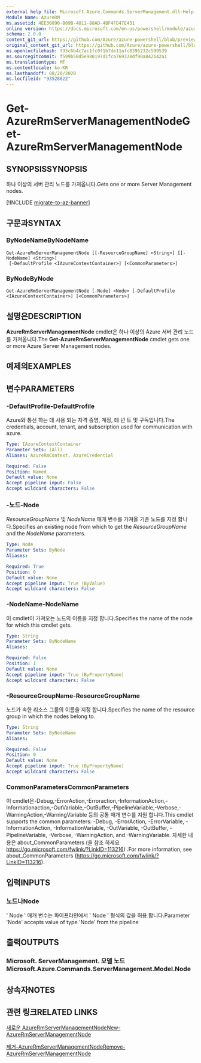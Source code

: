 ```yaml
---
external help file: Microsoft.Azure.Commands.ServerManagement.dll-Help.xml
Module Name: AzureRM
ms.assetid: 4EE30890-B09B-4811-88AD-4BF4FD47E431
online version: https://docs.microsoft.com/en-us/powershell/module/azurerm.servermanagement/get-azurermservermanagementnode
schema: 2.0.0
content_git_url: https://github.com/Azure/azure-powershell/blob/preview/src/ResourceManager/ServerManagement/Commands.ServerManagement/help/Get-AzureRmServerManagementNode.md
original_content_git_url: https://github.com/Azure/azure-powershell/blob/preview/src/ResourceManager/ServerManagement/Commands.ServerManagement/help/Get-AzureRmServerManagementNode.md
ms.openlocfilehash: f33c6b4c7ac1fc0f1b7de11afc8395232c599539
ms.sourcegitcommit: f599b50d5e980197d1fca769378df90a842b42a1
ms.translationtype: MT
ms.contentlocale: ko-KR
ms.lasthandoff: 08/20/2020
ms.locfileid: "93528822"
---
```

# <span data-ttu-id="4b98c-101">Get-AzureRmServerManagementNode</span><span class="sxs-lookup"><span data-stu-id="4b98c-101">Get-AzureRmServerManagementNode</span></span>

## <span data-ttu-id="4b98c-102">SYNOPSIS</span><span class="sxs-lookup"><span data-stu-id="4b98c-102">SYNOPSIS</span></span>
<span data-ttu-id="4b98c-103">하나 이상의 서버 관리 노드를 가져옵니다.</span><span class="sxs-lookup"><span data-stu-id="4b98c-103">Gets one or more Server Management nodes.</span></span>

[!INCLUDE [migrate-to-az-banner](../../includes/migrate-to-az-banner.md)]

## <span data-ttu-id="4b98c-104">구문과</span><span class="sxs-lookup"><span data-stu-id="4b98c-104">SYNTAX</span></span>

### <span data-ttu-id="4b98c-105">ByNodeName</span><span class="sxs-lookup"><span data-stu-id="4b98c-105">ByNodeName</span></span>
```
Get-AzureRmServerManagementNode [[-ResourceGroupName] <String>] [[-NodeName] <String>]
 [-DefaultProfile <IAzureContextContainer>] [<CommonParameters>]
```

### <span data-ttu-id="4b98c-106">ByNode</span><span class="sxs-lookup"><span data-stu-id="4b98c-106">ByNode</span></span>
```
Get-AzureRmServerManagementNode [-Node] <Node> [-DefaultProfile <IAzureContextContainer>] [<CommonParameters>]
```

## <span data-ttu-id="4b98c-107">설명은</span><span class="sxs-lookup"><span data-stu-id="4b98c-107">DESCRIPTION</span></span>
<span data-ttu-id="4b98c-108">**AzureRmServerManagementNode** cmdlet은 하나 이상의 Azure 서버 관리 노드를 가져옵니다.</span><span class="sxs-lookup"><span data-stu-id="4b98c-108">The **Get-AzureRmServerManagementNode** cmdlet gets one or more Azure Server Management nodes.</span></span>

## <span data-ttu-id="4b98c-109">예제의</span><span class="sxs-lookup"><span data-stu-id="4b98c-109">EXAMPLES</span></span>

## <span data-ttu-id="4b98c-110">변수</span><span class="sxs-lookup"><span data-stu-id="4b98c-110">PARAMETERS</span></span>

### <span data-ttu-id="4b98c-111">-DefaultProfile</span><span class="sxs-lookup"><span data-stu-id="4b98c-111">-DefaultProfile</span></span>
<span data-ttu-id="4b98c-112">Azure와 통신 하는 데 사용 되는 자격 증명, 계정, 테 넌 트 및 구독입니다.</span><span class="sxs-lookup"><span data-stu-id="4b98c-112">The credentials, account, tenant, and subscription used for communication with azure.</span></span>

```yaml
Type: IAzureContextContainer
Parameter Sets: (All)
Aliases: AzureRmContext, AzureCredential

Required: False
Position: Named
Default value: None
Accept pipeline input: False
Accept wildcard characters: False
```

### <span data-ttu-id="4b98c-113">-노드</span><span class="sxs-lookup"><span data-stu-id="4b98c-113">-Node</span></span>
<span data-ttu-id="4b98c-114">*ResourceGroupName* 및 *NodeName* 매개 변수를 가져올 기존 노드를 지정 합니다.</span><span class="sxs-lookup"><span data-stu-id="4b98c-114">Specifies an existing node from which to get the *ResourceGroupName* and the *NodeName* parameters.</span></span>

```yaml
Type: Node
Parameter Sets: ByNode
Aliases: 

Required: True
Position: 0
Default value: None
Accept pipeline input: True (ByValue)
Accept wildcard characters: False
```

### <span data-ttu-id="4b98c-115">-NodeName</span><span class="sxs-lookup"><span data-stu-id="4b98c-115">-NodeName</span></span>
<span data-ttu-id="4b98c-116">이 cmdlet이 가져오는 노드의 이름을 지정 합니다.</span><span class="sxs-lookup"><span data-stu-id="4b98c-116">Specifies the name of the node for which this cmdlet gets.</span></span>

```yaml
Type: String
Parameter Sets: ByNodeName
Aliases: 

Required: False
Position: 1
Default value: None
Accept pipeline input: True (ByPropertyName)
Accept wildcard characters: False
```

### <span data-ttu-id="4b98c-117">-ResourceGroupName</span><span class="sxs-lookup"><span data-stu-id="4b98c-117">-ResourceGroupName</span></span>
<span data-ttu-id="4b98c-118">노드가 속한 리소스 그룹의 이름을 지정 합니다.</span><span class="sxs-lookup"><span data-stu-id="4b98c-118">Specifies the name of the resource group in which the nodes belong to.</span></span>

```yaml
Type: String
Parameter Sets: ByNodeName
Aliases: 

Required: False
Position: 0
Default value: None
Accept pipeline input: True (ByPropertyName)
Accept wildcard characters: False
```

### <span data-ttu-id="4b98c-119">CommonParameters</span><span class="sxs-lookup"><span data-stu-id="4b98c-119">CommonParameters</span></span>
<span data-ttu-id="4b98c-120">이 cmdlet은-Debug,-ErrorAction,-Erroraction,-InformationAction,-Informationaction,-OutVariable,-OutBuffer,-PipelineVariable,-Verbose,-WarningAction,-WarningVariable 등의 공통 매개 변수를 지원 합니다.</span><span class="sxs-lookup"><span data-stu-id="4b98c-120">This cmdlet supports the common parameters: -Debug, -ErrorAction, -ErrorVariable, -InformationAction, -InformationVariable, -OutVariable, -OutBuffer, -PipelineVariable, -Verbose, -WarningAction, and -WarningVariable.</span></span> <span data-ttu-id="4b98c-121">자세한 내용은 about_CommonParameters (을 참조 하세요 https://go.microsoft.com/fwlink/?LinkID=113216) .</span><span class="sxs-lookup"><span data-stu-id="4b98c-121">For more information, see about_CommonParameters (https://go.microsoft.com/fwlink/?LinkID=113216).</span></span>

## <span data-ttu-id="4b98c-122">입력</span><span class="sxs-lookup"><span data-stu-id="4b98c-122">INPUTS</span></span>

### <span data-ttu-id="4b98c-123">노드나</span><span class="sxs-lookup"><span data-stu-id="4b98c-123">Node</span></span>
<span data-ttu-id="4b98c-124">' Node ' 매개 변수는 파이프라인에서 ' Node ' 형식의 값을 허용 합니다.</span><span class="sxs-lookup"><span data-stu-id="4b98c-124">Parameter 'Node' accepts value of type 'Node' from the pipeline</span></span>

## <span data-ttu-id="4b98c-125">출력</span><span class="sxs-lookup"><span data-stu-id="4b98c-125">OUTPUTS</span></span>

### <span data-ttu-id="4b98c-126">Microsoft. ServerManagement. 모델 노드</span><span class="sxs-lookup"><span data-stu-id="4b98c-126">Microsoft.Azure.Commands.ServerManagement.Model.Node</span></span>

## <span data-ttu-id="4b98c-127">상속자</span><span class="sxs-lookup"><span data-stu-id="4b98c-127">NOTES</span></span>

## <span data-ttu-id="4b98c-128">관련 링크</span><span class="sxs-lookup"><span data-stu-id="4b98c-128">RELATED LINKS</span></span>

[<span data-ttu-id="4b98c-129">새로운 AzureRmServerManagementNode</span><span class="sxs-lookup"><span data-stu-id="4b98c-129">New-AzureRmServerManagementNode</span></span>](./New-AzureRmServerManagementNode.md)

[<span data-ttu-id="4b98c-130">제거-AzureRmServerManagementNode</span><span class="sxs-lookup"><span data-stu-id="4b98c-130">Remove-AzureRmServerManagementNode</span></span>](./Remove-AzureRmServerManagementNode.md)


